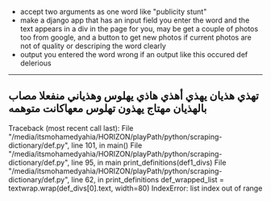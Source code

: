 - accept two arguments as one word like "publicity stunt"
- make a django app that has an input field you enter the word and the text appears in a div in the page for you, may be get a couple of photos too from google, and a button to get new photos if current photos are not of quality or descriping the word clearly 
- output you entered the word wrong if an output like this occured
 def delerious
------------------------------
  تهذي هذيان يهذي أهذي هاذي
  يهلوس وهذياني منفعلا مصاب بالهذيان مهتاج
  يهذون تهلوس معهاكانت متوهمه
------------------------------
Traceback (most recent call last):
  File "/media/itsmohamedyahia/HORIZON/playPath/python/scraping-dictionary/def.py", line 101, in <module>
    main()
  File "/media/itsmohamedyahia/HORIZON/playPath/python/scraping-dictionary/def.py", line 95, in main
    print_definitions(def1_divs)
  File "/media/itsmohamedyahia/HORIZON/playPath/python/scraping-dictionary/def.py", line 62, in print_definitions
    def_wrapped_list = textwrap.wrap(def_divs[0].text, width=80)
IndexError: list index out of range



